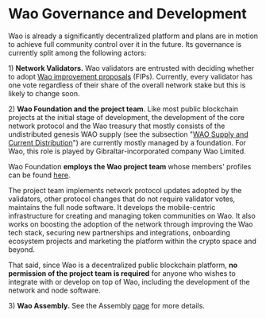 # Wao Governance and Development

Wao is already a significantly decentralized platform and plans are in motion to achieve full community control over it in the future. Its governance is currently split among the following actors:

1\) **Network Validators.** Wao validators are entrusted with deciding whether to adopt [Wao improvement proposals](https://docs.waoscan.com/general/fips) (FIPs).  Currently, every validator has one vote regardless of their share of the overall network stake but this is likely to change soon.

2\) **Wao Foundation and the project team**. Like most public blockchain projects at the initial stage of development, the development of the core network protocol and the Wao treasury that mostly consists of the undistributed genesis WAO supply (see the subsection "[WAO Supply and Current Distribution](https://docs.waoscan.com/general/fuse-token/fuse-supply-and-current-distribution)") are currently mostly managed by a foundation. For Wao, this role is played by Gibraltar-incorporated company Wao Limited.

Wao Foundation **employs the Wao project team** whose members' profiles can be found [here](https://waoscan.com/about).

The project team implements network protocol updates adopted by the validators, other protocol changes that do not require validator votes, maintains the full node software. It develops the mobile-centric infrastructure for creating and managing token communities on Wao. It also works on boosting the adoption of the network through improving the Wao tech stack, securing new partnerships and integrations, onboarding ecosystem projects and marketing the platform within the crypto space and beyond.

That said, since Wao is a decentralized public blockchain platform, **no permission of the project team is required** for anyone who wishes to integrate with or develop on top of Wao, including the development of the network and node software.

3\) **Wao Assembly.** See the Assembly [page](https://docs.waoscan.com/general/fuse-governance/fuse-assembly) for more details.  &#x20;
